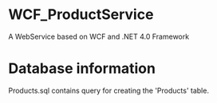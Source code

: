 WCF_ProductService
==================

A WebService based on WCF and .NET 4.0 Framework

Database information
================
Products.sql contains query for creating the 'Products' table.
